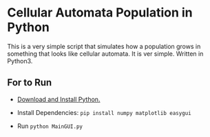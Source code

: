 # Cellular Automata Population in Python

This is a very simple script that simulates how a population grows in something that looks like cellular automata. It is ver simple. Written in Python3.

## For to Run

* <a href="https://www.python.org/downloads/">Download and Install Python.</a>

* Install Dependencies: `pip install numpy matplotlib easygui `

* Run `python MainGUI.py`
